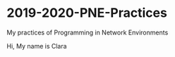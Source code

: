 # 2019-2020-PNE-Practices
My practices of Programming in Network Environments

Hi, My name is Clara
